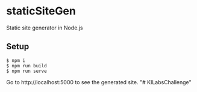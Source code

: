 # staticSiteGen

Static site generator in Node.js

## Setup

```console
$ npm i
$ npm run build
$ npm run serve
```

Go to http://localhost:5000 to see the generated site.
"# KILabsChallenge" 
